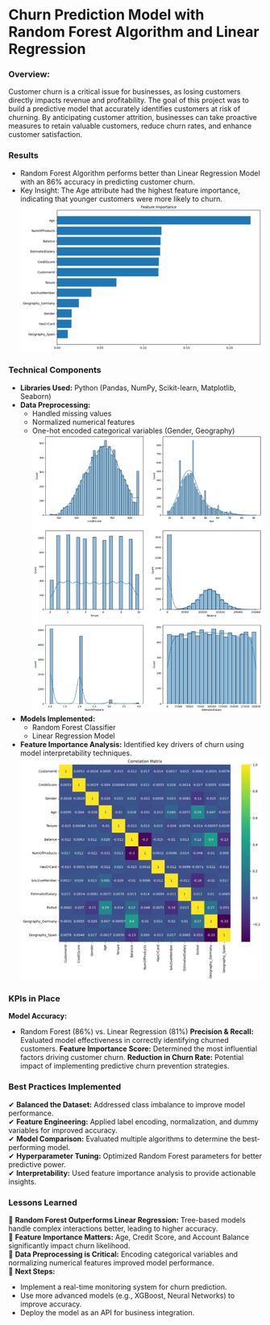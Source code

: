 # Churn Prediction Model with Random Forest Algorithm and Linear Regression

### Overview:
Customer churn is a critical issue for businesses, as losing customers directly impacts revenue and profitability. The goal of this project was to build a predictive model that accurately identifies customers at risk of churning. By anticipating customer attrition, businesses can take proactive measures to retain valuable customers, reduce churn rates, and enhance customer satisfaction.

### Results
- Random Forest Algorithm performs better than Linear Regression Model with an 86% accuracy in predicting customer churn.
- Key Insight: The Age attribute had the highest feature importance, indicating that younger customers were more likely to churn.
![](img/feature_importance.png)


### Technical Components
 - **Libraries Used:** Python (Pandas, NumPy, Scikit-learn, Matplotlib, Seaborn)
 - **Data Preprocessing:**
    - Handled missing values
    - Normalized numerical features
    - One-hot encoded categorical variables (Gender, Geography)
  ![](img/output.png)
- **Models Implemented:**
    - Random Forest Classifier
    - Linear Regression Model
- **Feature Importance Analysis:** Identified key drivers of churn using model interpretability techniques.
  ![](img/correlation.png)

### KPIs in Place
**Model Accuracy:**
- Random Forest (86%) vs. Linear Regression (81%)
**Precision & Recall:** Evaluated model effectiveness in correctly identifying churned customers.
**Feature Importance Score:** Determined the most influential factors driving customer churn.
**Reduction in Churn Rate:** Potential impact of implementing predictive churn prevention strategies.



### Best Practices Implemented
✔ **Balanced the Dataset:** Addressed class imbalance to improve model performance. <br />
✔ **Feature Engineering:** Applied label encoding, normalization, and dummy variables for improved accuracy.<br />
✔ **Model Comparison:** Evaluated multiple algorithms to determine the best-performing model.<br />
✔ **Hyperparameter Tuning:** Optimized Random Forest parameters for better predictive power.<br />
✔ **Interpretability:** Used feature importance analysis to provide actionable insights.<br />

### Lessons Learned
📌 **Random Forest Outperforms Linear Regression:** Tree-based models handle complex interactions better, leading to higher accuracy. <br />
📌 **Feature Importance Matters:** Age, Credit Score, and Account Balance significantly impact churn likelihood. <br />
📌 **Data Preprocessing is Critical:** Encoding categorical variables and normalizing numerical features improved model performance. <br />
📌 **Next Steps:**
  - Implement a real-time monitoring system for churn prediction.
  - Use more advanced models (e.g., XGBoost, Neural Networks) to improve accuracy.
  - Deploy the model as an API for business integration.

